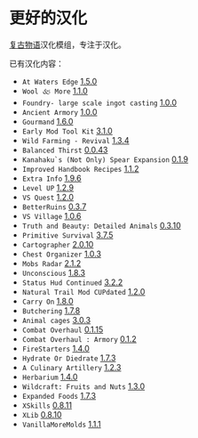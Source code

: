 # 更好的汉化

[复古物语](https://www.vintagestory.at/)汉化模组，专注于汉化。

已有汉化内容：
- `At Waters Edge` [1.5.0](https://mods.vintagestory.at/atwatersedge)
- `Wool 🙵 More` [1.1.0](https://mods.vintagestory.at/wool)
- `Foundry- large scale ingot casting` [1.0.0](https://mods.vintagestory.at/show/mod/1197)
- `Ancient Armory` [1.0.0](https://mods.vintagestory.at/ancientarmory)
- `Gourmand` [1.6.0](https://mods.vintagestory.at/show/mod/14390)
- `Early Mod Tool Kit` [3.1.0](https://mods.vintagestory.at/emtk)
- `Wild Farming - Revival` [1.3.4](https://mods.vintagestory.at/wildfarmingrevival)
- `Balanced Thirst` [0.0.43](https://mods.vintagestory.at/balancedthirst)
- ``Kanahaku`s (Not Only) Spear Expansion`` [0.1.9](https://mods.vintagestory.at/show/mod/11264)
- `Improved Handbook Recipes` [1.1.2](https://mods.vintagestory.at/improvedhandbookrecipes)
- `Extra Info` [1.9.6](https://mods.vintagestory.at/extrainfo)
- `Level UP` [1.2.9](https://mods.vintagestory.at/levelup)
- `VS Quest` [1.2.0](https://mods.vintagestory.at/vsquest)
- `BetterRuins` [0.3.7](https://mods.vintagestory.at/betterruins)
- `VS Village` [1.0.6](https://mods.vintagestory.at/vsvillage)
- `Truth and Beauty: Detailed Animals` [0.3.10](https://mods.vintagestory.at/detailedanimals)
- `Primitive Survival` [3.7.5](https://mods.vintagestory.at/primitivesurvival)
- `Cartographer` [2.0.10](https://mods.vintagestory.at/nbcartographer)
- `Chest Organizer` [1.0.3](https://mods.vintagestory.at/chestorganizer)
- `Mobs Radar` [2.1.2](https://mods.vintagestory.at/mobsradar)
- `Unconscious` [1.8.3](https://mods.vintagestory.at/unconscious)
- `Status Hud Continued` [3.2.2](https://mods.vintagestory.at/show/mod/9817)
- `Natural Trail Mod CUPdated` [1.2.0](https://mods.vintagestory.at/trailmodcupdated)
- `Carry On` [1.8.0](https://mods.vintagestory.at/carryon)
- `Butchering` [1.7.8](https://mods.vintagestory.at/butchering)
- `Animal cages` [3.0.3](https://mods.vintagestory.at/animalcages)
- `Combat Overhaul` [0.1.15](https://mods.vintagestory.at/combatoverhaul)
- `Combat Overhaul : Armory` [0.1.2](https://mods.vintagestory.at/armory)
- `FireStarters` [1.4.0](https://mods.vintagestory.at/firestarters)
- `Hydrate Or Diedrate` [1.7.3](https://mods.vintagestory.at/hydrateordiedrate)
- `A Culinary Artillery` [1.2.3](https://mods.vintagestory.at/aculinaryartillery)
- `Herbarium` [1.4.0](https://mods.vintagestory.at/herbarium)
- `Wildcraft: Fruits and Nuts` [1.3.0](https://mods.vintagestory.at/wildcraftfruit)
- `Expanded Foods` [1.7.3](https://mods.vintagestory.at/expandedfoods)
- `XSkills` [0.8.11](https://mods.vintagestory.at/show/mod/247)
- `XLib` [0.8.10](https://mods.vintagestory.at/show/mod/244)
- `VanillaMoreMolds` [1.1.1](https://mods.vintagestory.at/vanillamoremolds)
